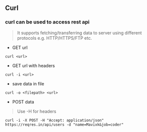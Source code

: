 ## Curl

### curl can be used to access rest api

> It supports fetching/transferring data to server using different protocols e.g. HTTP/HTTPS/FTP etc.

* GET url

`curl <url>`

* GET url with headers

`curl -i <url>`

* save data in file

`curl -o <filepath> <url>`

* POST data
> Use -H for headers

`curl -i -X POST -H "Accept: application/json" https://reqres.in/api/users -d "name=Mavixk&job=coder"
`
